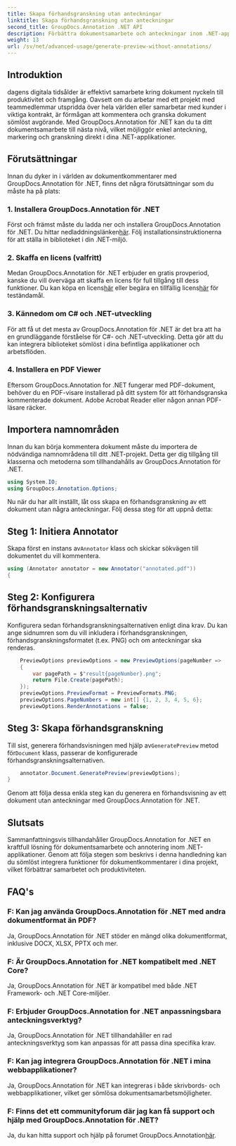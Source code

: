 ```yaml
---
title: Skapa förhandsgranskning utan anteckningar
linktitle: Skapa förhandsgranskning utan anteckningar
second_title: GroupDocs.Annotation .NET API
description: Förbättra dokumentsamarbete och anteckningar inom .NET-applikationer med GroupDocs.Annotation för .NET. Kommentera, markera och granska enkelt dokument med detta kraftfulla bibliotek.
weight: 13
url: /sv/net/advanced-usage/generate-preview-without-annotations/
---
```

## Introduktion
dagens digitala tidsålder är effektivt samarbete kring dokument nyckeln till produktivitet och framgång. Oavsett om du arbetar med ett projekt med teammedlemmar utspridda över hela världen eller samarbetar med kunder i viktiga kontrakt, är förmågan att kommentera och granska dokument sömlöst avgörande. Med GroupDocs.Annotation för .NET kan du ta ditt dokumentsamarbete till nästa nivå, vilket möjliggör enkel anteckning, markering och granskning direkt i dina .NET-applikationer.
## Förutsättningar
Innan du dyker in i världen av dokumentkommentarer med GroupDocs.Annotation för .NET, finns det några förutsättningar som du måste ha på plats:
### 1. Installera GroupDocs.Annotation för .NET
 Först och främst måste du ladda ner och installera GroupDocs.Annotation för .NET. Du hittar nedladdningslänken[här](https://releases.groupdocs.com/annotation/net/). Följ installationsinstruktionerna för att ställa in biblioteket i din .NET-miljö.
### 2. Skaffa en licens (valfritt)
Medan GroupDocs.Annotation för .NET erbjuder en gratis provperiod, kanske du vill överväga att skaffa en licens för full tillgång till dess funktioner. Du kan köpa en licens[här](https://purchase.groupdocs.com/buy) eller begära en tillfällig licens[här](https://purchase.groupdocs.com/temporary-license/) för teständamål.
### 3. Kännedom om C# och .NET-utveckling
För att få ut det mesta av GroupDocs.Annotation för .NET är det bra att ha en grundläggande förståelse för C#- och .NET-utveckling. Detta gör att du kan integrera biblioteket sömlöst i dina befintliga applikationer och arbetsflöden.
### 4. Installera en PDF Viewer
Eftersom GroupDocs.Annotation for .NET fungerar med PDF-dokument, behöver du en PDF-visare installerad på ditt system för att förhandsgranska kommenterade dokument. Adobe Acrobat Reader eller någon annan PDF-läsare räcker.

## Importera namnområden
Innan du kan börja kommentera dokument måste du importera de nödvändiga namnområdena till ditt .NET-projekt. Detta ger dig tillgång till klasserna och metoderna som tillhandahålls av GroupDocs.Annotation för .NET.

```csharp
using System.IO;
using GroupDocs.Annotation.Options;
```

Nu när du har allt inställt, låt oss skapa en förhandsgranskning av ett dokument utan några anteckningar. Följ dessa steg för att uppnå detta:
## Steg 1: Initiera Annotator
 Skapa först en instans av`Annotator` klass och skickar sökvägen till dokumentet du vill kommentera.
```csharp
using (Annotator annotator = new Annotator("annotated.pdf"))
{
```
## Steg 2: Konfigurera förhandsgranskningsalternativ
Konfigurera sedan förhandsgranskningsalternativen enligt dina krav. Du kan ange sidnumren som du vill inkludera i förhandsgranskningen, förhandsgranskningsformatet (t.ex. PNG) och om anteckningar ska renderas.
```csharp
    PreviewOptions previewOptions = new PreviewOptions(pageNumber =>
    {
        var pagePath = $"result{pageNumber}.png";
        return File.Create(pagePath);
    });
    previewOptions.PreviewFormat = PreviewFormats.PNG;
    previewOptions.PageNumbers = new int[] {1, 2, 3, 4, 5, 6};
    previewOptions.RenderAnnotations = false;
```
## Steg 3: Skapa förhandsgranskning
 Till sist, generera förhandsvisningen med hjälp av`GeneratePreview` metod för`Document` klass, passerar de konfigurerade förhandsgranskningsalternativen.
```csharp
    annotator.Document.GeneratePreview(previewOptions);
}
```
Genom att följa dessa enkla steg kan du generera en förhandsvisning av ett dokument utan anteckningar med GroupDocs.Annotation för .NET.

## Slutsats
Sammanfattningsvis tillhandahåller GroupDocs.Annotation for .NET en kraftfull lösning för dokumentsamarbete och annotering inom .NET-applikationer. Genom att följa stegen som beskrivs i denna handledning kan du sömlöst integrera funktioner för dokumentkommentarer i dina projekt, vilket förbättrar samarbetet och produktiviteten.
## FAQ's
### F: Kan jag använda GroupDocs.Annotation för .NET med andra dokumentformat än PDF?
Ja, GroupDocs.Annotation för .NET stöder en mängd olika dokumentformat, inklusive DOCX, XLSX, PPTX och mer.
### F: Är GroupDocs.Annotation for .NET kompatibelt med .NET Core?
Ja, GroupDocs.Annotation för .NET är kompatibel med både .NET Framework- och .NET Core-miljöer.
### F: Erbjuder GroupDocs.Annotation for .NET anpassningsbara anteckningsverktyg?
Ja, GroupDocs.Annotation för .NET tillhandahåller en rad anteckningsverktyg som kan anpassas för att passa dina specifika krav.
### F: Kan jag integrera GroupDocs.Annotation för .NET i mina webbapplikationer?
Ja, GroupDocs.Annotation för .NET kan integreras i både skrivbords- och webbapplikationer, vilket ger sömlösa dokumentsamarbetsmöjligheter.
### F: Finns det ett communityforum där jag kan få support och hjälp med GroupDocs.Annotation för .NET?
 Ja, du kan hitta support och hjälp på forumet GroupDocs.Annotation[här](https://forum.groupdocs.com/c/annotation/10).